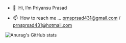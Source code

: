 - 👋 &nbsp;Hi, I’m Priyansu Prasad

- 📫 &nbsp;How to reach me ... prnsprsad431@gmail.com / prnsprsad431@hotmail.com

![Anurag's GitHub stats](https://github-readme-stats.vercel.app/api?username=Priyansu431&show_icons=true&theme=radical)


<!---
Priyansu431/Priyansu431 is a ✨ special ✨ repository because its `README.md` (this file) appears on your GitHub profile.
You can click the Preview link to take a look at your changes.
--->
